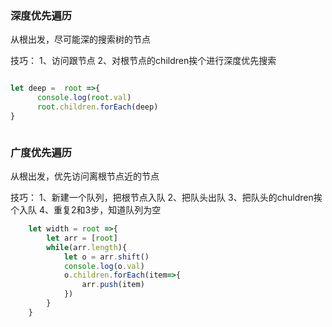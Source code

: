 ### 深度优先遍历

从根出发，尽可能深的搜索树的节点


技巧：
     1、访问跟节点
     2、对根节点的children挨个进行深度优先搜索


```js

let deep =  root =>{
      console.log(root.val)
      root.children.forEach(deep)
}



```



### 广度优先遍历

从根出发，优先访问离根节点近的节点

技巧：
    1、新建一个队列，把根节点入队
    2、把队头出队
    3、把队头的chuldren挨个入队
    4、重复2和3步，知道队列为空

```js
    let width = root =>{
        let arr = [root]
        while(arr.length){
            let o = arr.shift()
            console.log(o.val)
            o.children.forEach(item=>{
                arr.push(item)
            })
        }
    }
```